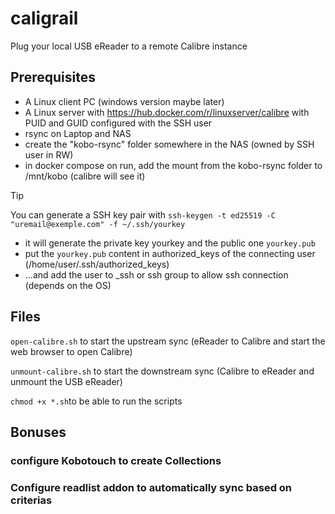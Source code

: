 # caligrail
Plug your local USB eReader to a remote Calibre instance

## Prerequisites
- A Linux client PC (windows version maybe later)
- A Linux server with https://hub.docker.com/r/linuxserver/calibre with PUID and GUID configured with the SSH user
- rsync on Laptop and NAS
- create the "kobo-rsync" folder somewhere in the NAS (owned by SSH user in RW)
- in docker compose on run, add the mount from the kobo-rsync folder to /mnt/kobo (calibre will see it)

> [!TIP]
> You can generate a SSH key pair with `ssh-keygen -t ed25519 -C "uremail@exemple.com" -f ~/.ssh/yourkey`
> - it will generate the private key yourkey and the public one `yourkey.pub`
> - put the `yourkey.pub` content in authorized_keys of the connecting user (/home/user/.ssh/authorized_keys)
> - ...and add the user to _ssh or ssh group to allow ssh connection (depends on the OS)

## Files
`open-calibre.sh` to start the upstream sync (eReader to Calibre and start the web browser to open Calibre)

`unmount-calibre.sh` to start the downstream sync (Calibre to eReader and unmount the USB eReader)

`chmod +x *.sh`to be able to run the scripts


## Bonuses

### configure Kobotouch to create Collections

### Configure readlist addon to automatically sync based on criterias
